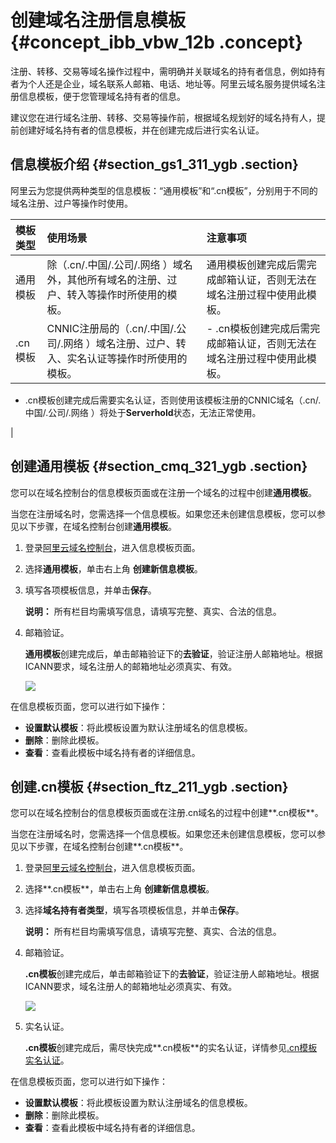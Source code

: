 # 创建域名注册信息模板 {#concept_ibb_vbw_12b .concept}

注册、转移、交易等域名操作过程中，需明确并关联域名的持有者信息，例如持有者为个人还是企业，域名联系人邮箱、电话、地址等。阿里云域名服务提供域名注册信息模板，便于您管理域名持有者的信息。

建议您在进行域名注册、转移、交易等操作前，根据域名规划好的域名持有人，提前创建好域名持有者的信息模板，并在创建完成后进行实名认证。

## 信息模板介绍 {#section_gs1_311_ygb .section}

阿里云为您提供两种类型的信息模板：“通用模板”和“.cn模板”，分别用于不同的域名注册、过户等操作时使用。

|模板类型|使用场景|注意事项|
|:---|:---|:---|
|通用模板|除（.cn/.中国/.公司/.网络 ）域名外，其他所有域名的注册、过户、转入等操作时所使用的模板。|通用模板创建完成后需完成邮箱认证，否则无法在域名注册过程中使用此模板。|
|.cn模板|CNNIC注册局的（.cn/.中国/.公司/.网络 ）域名注册、过户、转入、实名认证等操作时所使用的模板。| -   .cn模板创建完成后需完成邮箱认证，否则无法在域名注册过程中使用此模板。
-   .cn模板创建完成后需要实名认证，否则使用该模板注册的CNNIC域名（.cn/.中国/.公司/.网络 ）将处于**Serverhold**状态，无法正常使用。

 |

## 创建通用模板 {#section_cmq_321_ygb .section}

您可以在域名控制台的信息模板页面或在注册一个域名的过程中创建**通用模板**。

当您在注册域名时，您需选择一个信息模板。如果您还未创建信息模板，您可以参见以下步骤，在域名控制台创建**通用模板**。

1.  登录[阿里云域名控制台](https://dc.console.aliyun.com/)，进入信息模板页面。
2.  选择**通用模板**，单击右上角 **创建新信息模板**。
3.  填写各项模板信息，并单击**保存**。

    **说明：** 所有栏目均需填写信息，请填写完整、真实、合法的信息。

4.  邮箱验证。

    **通用模板**创建完成后，单击邮箱验证下的**去验证**，验证注册人邮箱地址。根据ICANN要求，域名注册人的邮箱地址必须真实、有效。

    ![](http://static-aliyun-doc.oss-cn-hangzhou.aliyuncs.com/assets/img/14329/155135074639790_zh-CN.png)


在信息模板页面，您可以进行如下操作：

-   **设置默认模板**：将此模板设置为默认注册域名的信息模板。
-   **删除**：删除此模板。
-   **查看**：查看此模板中域名持有者的详细信息。

## 创建.cn模板 {#section_ftz_211_ygb .section}

您可以在域名控制台的信息模板页面或在注册.cn域名的过程中创建**.cn模板**。

当您在注册域名时，您需选择一个信息模板。如果您还未创建信息模板，您可以参见以下步骤，在域名控制台创建**.cn模板**。

1.  登录[阿里云域名控制台](https://dc.console.aliyun.com/)，进入信息模板页面。
2.  选择**.cn模板**，单击右上角 **创建新信息模板**。
3.  选择**域名持有者类型**，填写各项模板信息，并单击**保存**。

    **说明：** 所有栏目均需填写信息，请填写完整、真实、合法的信息。

4.  邮箱验证。

    **.cn模板**创建完成后，单击邮箱验证下的**去验证**，验证注册人邮箱地址。根据ICANN要求，域名注册人的邮箱地址必须真实、有效。

    ![](http://static-aliyun-doc.oss-cn-hangzhou.aliyuncs.com/assets/img/14329/155135074739789_zh-CN.png)

5.  实名认证。

    **.cn模板**创建完成后，需尽快完成**.cn模板**的实名认证，详情参见[.cn模板实名认证](../../../../../intl.zh-CN/.md#section_rdn_q41_ygb)。


在信息模板页面，您可以进行如下操作：

-   **设置默认模板**：将此模板设置为默认注册域名的信息模板。
-   **删除**：删除此模板。
-   **查看**：查看此模板中域名持有者的详细信息。

